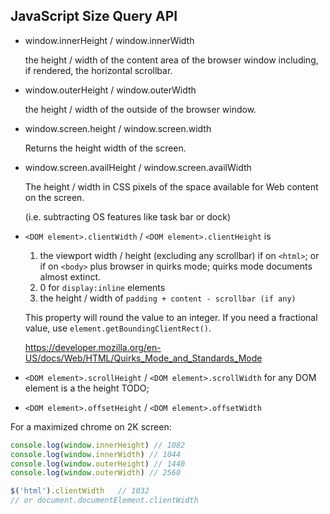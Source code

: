 ## JavaScript Size Query API

- window.innerHeight / window.innerWidth

    the height / width of the content area of the browser window including, if rendered, the horizontal scrollbar.

- window.outerHeight / window.outerWidth

    the height / width of the outside of the browser window.

- window.screen.height / window.screen.width

    Returns the height width of the screen.

- window.screen.availHeight / window.screen.availWidth

    The height / width in CSS pixels of the space available for Web content on the screen.

    (i.e. subtracting OS features like task bar or dock)

- `<DOM element>.clientWidth` / `<DOM element>.clientHeight` is
    1. the viewport width / height (excluding any scrollbar) if on `<html>`; or if on `<body>` plus browser in quirks mode; quirks mode documents almost extinct.
    2. 0 for `display:inline` elements
    3. the height / width of `padding + content - scrollbar (if any)`

    This property will round the value to an integer. If you need a fractional value, use `element.getBoundingClientRect()`.

    https://developer.mozilla.org/en-US/docs/Web/HTML/Quirks_Mode_and_Standards_Mode


- `<DOM element>.scrollHeight` / `<DOM element>.scrollWidth` for any DOM element is a the height TODO;

- `<DOM element>.offsetHeight` / `<DOM element>.offsetWidth`
    
For a maximized chrome on 2K screen:

```js
console.log(window.innerHeight) // 1082
console.log(window.innerWidth) // 1044
console.log(window.outerHeight) // 1440
console.log(window.outerWidth) // 2560

$('html').clientWidth   // 1032
// or document.documentElement.clientWidth
```